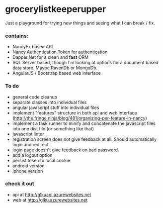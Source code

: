 grocerylistkeeperupper
======================

Just a playground for trying new things and seeing what I can break / fix.

### contains:
* NancyFx based API
* Nancy.Authentication.Token for authentication
* Dapper.Net for a clean and **fast** ORM
* SQL Server based, though I'm looking at options for a document based data store. Maybe RavenDb or MongoDb.
* AngularJS / Bootstrap based web interface


### To do
* general code cleanup 
 * separate classes into individual files
 * angular javascript stuff into individual files
* implement "features" structure in both api and web interface (http://the.fringe.ninja/blog/481/organizing-per-feature-in-nancy)
* implement a task runner to minify and concatenate the javascript files into one dist file (or something like that)
* javascript linter
* registration screen does not give feedback at all. Should automatically login and redirect.
* login page doesn't give feedback on bad password.
* add a logout option
* persist token to local cookie
* android version
* iphone version


### check it out
* api at  http://glkuapi.azurewebsites.net
* web at http://glku.azurewebsites.net
